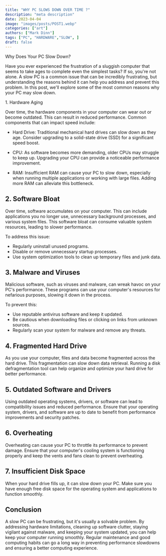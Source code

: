 ```yaml
---
title: "WHY PC SLOWS DOWN OVER TIME ?"
description: "meta description"
date: 2023-04-04
image: "images/posts/POST1.webp"
categories: ["art"]
authors: ["Mark Dinn"]
tags: ["PC", "HARDWARE","SLOW", ]
draft: false
---
```


Why Does Your PC Slow Down?

Have you ever experienced the frustration of a sluggish computer that seems to take ages to complete even the simplest tasks? If so, you're not alone. A slow PC is a common issue that can be incredibly frustrating, but understanding the reasons behind it can help you address and prevent this problem. In this post, we'll explore some of the most common reasons why your PC may slow down.

1\. Hardware Aging


Over time, the hardware components in your computer can wear out or become outdated. This can result in reduced performance. Common components that can impact speed include:

-   Hard Drive: Traditional mechanical hard drives can slow down as they age. Consider upgrading to a solid-state drive (SSD) for a significant speed boost.

-   CPU: As software becomes more demanding, older CPUs may struggle to keep up. Upgrading your CPU can provide a noticeable performance improvement.

-   RAM: Insufficient RAM can cause your PC to slow down, especially when running multiple applications or working with large files. Adding more RAM can alleviate this bottleneck.

2\. Software Bloat
------------------

Over time, software accumulates on your computer. This can include applications you no longer use, unnecessary background processes, and various system files. This software bloat can consume valuable system resources, leading to slower performance.

To address this issue:

-   Regularly uninstall unused programs.
-   Disable or remove unnecessary startup processes.
-   Use system optimization tools to clean up temporary files and junk data.

3\. Malware and Viruses
-----------------------

Malicious software, such as viruses and malware, can wreak havoc on your PC's performance. These programs can use your computer's resources for nefarious purposes, slowing it down in the process.

To prevent this:

-   Use reputable antivirus software and keep it updated.
-   Be cautious when downloading files or clicking on links from unknown sources.
-   Regularly scan your system for malware and remove any threats.

4\. Fragmented Hard Drive
-------------------------

As you use your computer, files and data become fragmented across the hard drive. This fragmentation can slow down data retrieval. Running a disk defragmentation tool can help organize and optimize your hard drive for better performance.

5\. Outdated Software and Drivers
---------------------------------

Using outdated operating systems, drivers, or software can lead to compatibility issues and reduced performance. Ensure that your operating system, drivers, and software are up to date to benefit from performance improvements and security patches.

6\. Overheating
---------------

Overheating can cause your PC to throttle its performance to prevent damage. Ensure that your computer's cooling system is functioning properly and keep the vents and fans clean to prevent overheating.

7\. Insufficient Disk Space
---------------------------

When your hard drive fills up, it can slow down your PC. Make sure you have enough free disk space for the operating system and applications to function smoothly.

Conclusion
----------

A slow PC can be frustrating, but it's usually a solvable problem. By addressing hardware limitations, cleaning up software clutter, staying vigilant against malware, and keeping your system updated, you can help keep your computer running smoothly. Regular maintenance and good computing habits can go a long way in preventing performance slowdowns and ensuring a better computing experience.
